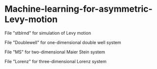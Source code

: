 # Machine-learning-for-asymmetric-Levy-motion

File "stblrnd" for simulation of Levy motion

File "Doublewell" for one-dimensional double well system

File "MS" for two-dimensional Maier Stein system

File "Lorenz" for three-dimensional Lorenz system
